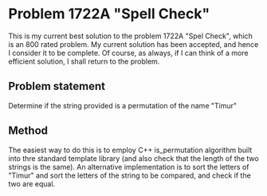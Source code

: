 # Problem 1722A "Spell Check"
This is my current best solution to the problem 1722A "Spel Check", which is an 800 rated problem. My current solution has been accepted, and hence I consider it to be complete. Of course, as always, if I can think of a more efficient solution, I shall return to the problem. 

## Problem statement
Determine if the string provided is a permutation of the name "Timur"

## Method
The easiest way to do this is to employ C++ is_permutation algorithm built into thre standard template library (and also check that the length of the two strings is the same). An alternative implementation is to sort the letters of "Timur" and sort the letters of the string to be compared, and check if the two are equal.